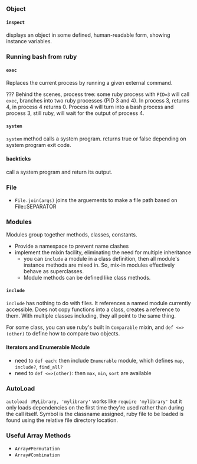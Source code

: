 ### Object
#### `inspect`
displays an object in some defined, human-readable form, showing instance variables.

### Running bash from ruby
#### `exec`
Replaces the current process by running a given external command. 

??? Behind the scenes, process tree: some ruby process with `PID=3` will call `exec`, branches into two ruby processes (PID 3 and 4). In process 3, returns 4, in process 4 returns 0. Process 4 will turn into a bash process and process 3, still ruby, will wait for the output of process 4.

#### `system`
`system` method calls a system program. returns true or false depending on system program exit code. 

#### backticks
call a system program and return its output. 

### File
- `File.join(args)` joins the arguements to make a file path based on File::SEPARATOR

### Modules
Modules group together methods, classes, constants.
- Provide a namespace to prevent name clashes
- implement the mixin facility, eliminating the need for multiple inheritance
  - you can `include` a module in a class definition, then all module's instance methods are mixed in. So, mix-in modules effectively behave as superclasses.
  - Module methods can be defined like class methods.

#### `include`
`include` has nothing to do with files. It references a named module currently accessible. Does not copy functions into a class, creates a reference to them. With multiple classes including, they all point to the same thing.

For some class, you can use ruby's built in `Comparable` mixin, and `def <=>(other)` to define how to compare two objects.

#### Iterators and Enumerable Module
- need to `def each`: then include `Enumerable` module, which defines `map`, `include?`, `find_all?`
- need to `def <=>(other)`: then `max`, `min`, `sort` are available

### AutoLoad
`autoload :MyLibrary, 'mylibrary'` works like `require 'mylibrary'` but it only loads dependencies on the first time they're used rather than during the call itself. Symbol is the classname assigned, ruby file to be loaded is found using the relative file directory location.


### Useful Array Methods
- `Array#Permutation`
- `Array#Combination`
